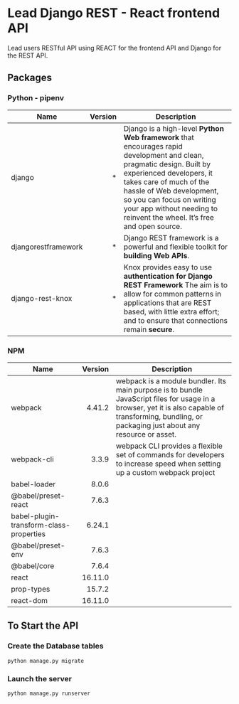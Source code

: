 # Lead Django REST - React frontend API

Lead users RESTful API using REACT for the frontend API and Django for the REST API.

## Packages

### Python - pipenv

| Name                | Version | Description                                                                                                                                                                                                                                                                                                    |
| ------------------- | ------: | -------------------------------------------------------------------------------------------------------------------------------------------------------------------------------------------------------------------------------------------------------------------------------------------------------------- |
| django              |       * | Django is a high-level **Python Web framework** that encourages rapid development and clean, pragmatic design. Built by experienced developers, it takes care of much of the hassle of Web development, so you can focus on writing your app without needing to reinvent the wheel. It’s free and open source. |
| djangorestframework |       * | Django REST framework is a powerful and flexible toolkit for **building Web APIs**.                                                                                                                                                                                                                            |
| django-rest-knox    |       * | Knox provides easy to use **authentication for Django REST Framework** The aim is to allow for common patterns in applications that are REST based, with little extra effort; and to ensure that connections remain **secure**.                                                                                |

### NPM

| Name                                    | Version | Description                                                                                                                                                                                          |
| --------------------------------------- | ------: | ---------------------------------------------------------------------------------------------------------------------------------------------------------------------------------------------------- |
| webpack                                 |  4.41.2 | webpack is a module bundler. Its main purpose is to bundle JavaScript files for usage in a browser, yet it is also capable of transforming, bundling, or packaging just about any resource or asset. |
| webpack-cli                             |   3.3.9 | webpack CLI provides a flexible set of commands for developers to increase speed when setting up a custom webpack project                                                                            |
| babel-loader                            |   8.0.6 |                                                                                                                                                                                                      |
| @babel/preset-react                     |   7.6.3 |                                                                                                                                                                                                      |
| babel-plugin-transform-class-properties |  6.24.1 |                                                                                                                                                                                                      |
| @babel/preset-env                       |   7.6.3 |                                                                                                                                                                                                      |
| @babel/core                             |   7.6.4 |                                                                                                                                                                                                      |
| react                                   | 16.11.0 |                                                                                                                                                                                                      |
| prop-types                              |  15.7.2 |                                                                                                                                                                                                      |
| react-dom                               | 16.11.0 |                                                                                                                                                                                                      |

## To Start the API

### Create the Database tables

```nginx
python manage.py migrate
```

### Launch the server

```nginx
python manage.py runserver
```
